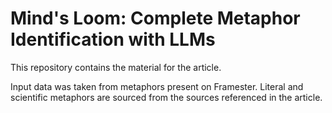 # Mind's Loom: Complete Metaphor Identification with LLMs

This repository contains the material for the article.

Input data was taken from metaphors present on Framester. Literal and scientific metaphors are sourced from the sources referenced in the article.

